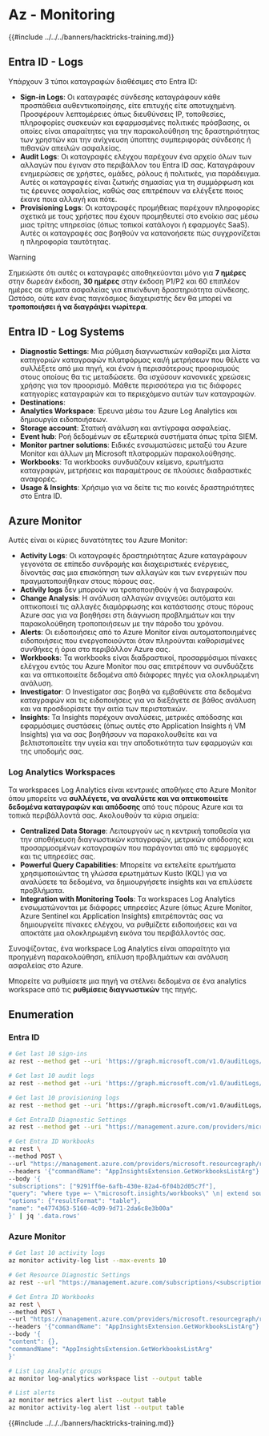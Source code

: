 # Az - Monitoring

{{#include ../../../banners/hacktricks-training.md}}

## Entra ID - Logs

Υπάρχουν 3 τύποι καταγραφών διαθέσιμες στο Entra ID:

- **Sign-in Logs**: Οι καταγραφές σύνδεσης καταγράφουν κάθε προσπάθεια αυθεντικοποίησης, είτε επιτυχής είτε αποτυχημένη. Προσφέρουν λεπτομέρειες όπως διευθύνσεις IP, τοποθεσίες, πληροφορίες συσκευών και εφαρμοσμένες πολιτικές πρόσβασης, οι οποίες είναι απαραίτητες για την παρακολούθηση της δραστηριότητας των χρηστών και την ανίχνευση ύποπτης συμπεριφοράς σύνδεσης ή πιθανών απειλών ασφαλείας.
- **Audit Logs**: Οι καταγραφές ελέγχου παρέχουν ένα αρχείο όλων των αλλαγών που έγιναν στο περιβάλλον του Entra ID σας. Καταγράφουν ενημερώσεις σε χρήστες, ομάδες, ρόλους ή πολιτικές, για παράδειγμα. Αυτές οι καταγραφές είναι ζωτικής σημασίας για τη συμμόρφωση και τις έρευνες ασφαλείας, καθώς σας επιτρέπουν να ελέγξετε ποιος έκανε ποια αλλαγή και πότε.
- **Provisioning Logs**: Οι καταγραφές προμήθειας παρέχουν πληροφορίες σχετικά με τους χρήστες που έχουν προμηθευτεί στο ενοίκιο σας μέσω μιας τρίτης υπηρεσίας (όπως τοπικοί κατάλογοι ή εφαρμογές SaaS). Αυτές οι καταγραφές σας βοηθούν να κατανοήσετε πώς συγχρονίζεται η πληροφορία ταυτότητας.

> [!WARNING]
> Σημειώστε ότι αυτές οι καταγραφές αποθηκεύονται μόνο για **7 ημέρες** στην δωρεάν έκδοση, **30 ημέρες** στην έκδοση P1/P2 και 60 επιπλέον ημέρες σε σήματα ασφαλείας για επικίνδυνη δραστηριότητα σύνδεσης. Ωστόσο, ούτε καν ένας παγκόσμιος διαχειριστής δεν θα μπορεί να **τροποποιήσει ή να διαγράψει νωρίτερα**.

## Entra ID - Log Systems

- **Diagnostic Settings**: Μια ρύθμιση διαγνωστικών καθορίζει μια λίστα κατηγοριών καταγραφών πλατφόρμας και/ή μετρήσεων που θέλετε να συλλέξετε από μια πηγή, και έναν ή περισσότερους προορισμούς στους οποίους θα τις μεταδώσετε. Θα ισχύσουν κανονικές χρεώσεις χρήσης για τον προορισμό. Μάθετε περισσότερα για τις διάφορες κατηγορίες καταγραφών και το περιεχόμενο αυτών των καταγραφών.
- **Destinations**:
- **Analytics Workspace**: Έρευνα μέσω του Azure Log Analytics και δημιουργία ειδοποιήσεων.
- **Storage account**: Στατική ανάλυση και αντίγραφα ασφαλείας.
- **Event hub**: Ροή δεδομένων σε εξωτερικά συστήματα όπως τρίτα SIEM.
- **Monitor partner solutions**: Ειδικές ενσωματώσεις μεταξύ του Azure Monitor και άλλων μη Microsoft πλατφορμών παρακολούθησης.
- **Workbooks**: Τα workbooks συνδυάζουν κείμενο, ερωτήματα καταγραφών, μετρήσεις και παραμέτρους σε πλούσιες διαδραστικές αναφορές.
- **Usage & Insights**: Χρήσιμο για να δείτε τις πιο κοινές δραστηριότητες στο Entra ID.

## Azure Monitor

Αυτές είναι οι κύριες δυνατότητες του Azure Monitor:

- **Activity Logs**: Οι καταγραφές δραστηριότητας Azure καταγράφουν γεγονότα σε επίπεδο συνδρομής και διαχειριστικές ενέργειες, δίνοντάς σας μια επισκόπηση των αλλαγών και των ενεργειών που πραγματοποιήθηκαν στους πόρους σας.
- **Activily logs** δεν μπορούν να τροποποιηθούν ή να διαγραφούν.
- **Change Analysis**: Η ανάλυση αλλαγών ανιχνεύει αυτόματα και οπτικοποιεί τις αλλαγές διαμόρφωσης και κατάστασης στους πόρους Azure σας για να βοηθήσει στη διάγνωση προβλημάτων και την παρακολούθηση τροποποιήσεων με την πάροδο του χρόνου.
- **Alerts**: Οι ειδοποιήσεις από το Azure Monitor είναι αυτοματοποιημένες ειδοποιήσεις που ενεργοποιούνται όταν πληρούνται καθορισμένες συνθήκες ή όρια στο περιβάλλον Azure σας.
- **Workbooks**: Τα workbooks είναι διαδραστικοί, προσαρμόσιμοι πίνακες ελέγχου εντός του Azure Monitor που σας επιτρέπουν να συνδυάζετε και να οπτικοποιείτε δεδομένα από διάφορες πηγές για ολοκληρωμένη ανάλυση.
- **Investigator**: Ο Investigator σας βοηθά να εμβαθύνετε στα δεδομένα καταγραφών και τις ειδοποιήσεις για να διεξάγετε σε βάθος ανάλυση και να προσδιορίσετε την αιτία των περιστατικών.
- **Insights**: Τα Insights παρέχουν αναλύσεις, μετρικές απόδοσης και εφαρμόσιμες συστάσεις (όπως αυτές στο Application Insights ή VM Insights) για να σας βοηθήσουν να παρακολουθείτε και να βελτιστοποιείτε την υγεία και την αποδοτικότητα των εφαρμογών και της υποδομής σας.

### Log Analytics Workspaces

Τα workspaces Log Analytics είναι κεντρικές αποθήκες στο Azure Monitor όπου μπορείτε να **συλλέγετε, να αναλύετε και να οπτικοποιείτε δεδομένα καταγραφών και απόδοσης** από τους πόρους Azure και τα τοπικά περιβάλλοντά σας. Ακολουθούν τα κύρια σημεία:

- **Centralized Data Storage**: Λειτουργούν ως η κεντρική τοποθεσία για την αποθήκευση διαγνωστικών καταγραφών, μετρικών απόδοσης και προσαρμοσμένων καταγραφών που παράγονται από τις εφαρμογές και τις υπηρεσίες σας.
- **Powerful Query Capabilities**: Μπορείτε να εκτελείτε ερωτήματα χρησιμοποιώντας τη γλώσσα ερωτημάτων Kusto (KQL) για να αναλύσετε τα δεδομένα, να δημιουργήσετε insights και να επιλύσετε προβλήματα.
- **Integration with Monitoring Tools**: Τα workspaces Log Analytics ενσωματώνονται με διάφορες υπηρεσίες Azure (όπως Azure Monitor, Azure Sentinel και Application Insights) επιτρέποντάς σας να δημιουργείτε πίνακες ελέγχου, να ρυθμίζετε ειδοποιήσεις και να αποκτάτε μια ολοκληρωμένη εικόνα του περιβάλλοντός σας.

Συνοψίζοντας, ένα workspace Log Analytics είναι απαραίτητο για προηγμένη παρακολούθηση, επίλυση προβλημάτων και ανάλυση ασφαλείας στο Azure.

Μπορείτε να ρυθμίσετε μια πηγή να στέλνει δεδομένα σε ένα analytics workspace από τις **ρυθμίσεις διαγνωστικών** της πηγής.

## Enumeration

### Entra ID
```bash
# Get last 10 sign-ins
az rest --method get --uri 'https://graph.microsoft.com/v1.0/auditLogs/signIns?$top=10'

# Get last 10 audit logs
az rest --method get --uri 'https://graph.microsoft.com/v1.0/auditLogs/directoryAudits?$top=10'

# Get last 10 provisioning logs
az rest --method get --uri ‘https://graph.microsoft.com/v1.0/auditLogs/provisioning?$top=10’

# Get EntraID Diagnostic Settings
az rest --method get --uri "https://management.azure.com/providers/microsoft.aadiam/diagnosticSettings?api-version=2017-04-01-preview"

# Get Entra ID Workbooks
az rest \
--method POST \
--url "https://management.azure.com/providers/microsoft.resourcegraph/resources?api-version=2021-03-01" \
--headers '{"commandName": "AppInsightsExtension.GetWorkbooksListArg"}' \
--body '{
"subscriptions": ["9291ff6e-6afb-430e-82a4-6f04b2d05c7f"],
"query": "where type =~ \"microsoft.insights/workbooks\" \n| extend sourceId = tostring(properties.sourceId) \n| where sourceId =~ \"Azure Active Directory\" \n| extend DisplayName = tostring(properties.displayName) \n| extend WorkbookType = tostring(properties.category), LastUpdate = todatetime(properties.timeModified) \n| where WorkbookType == \"workbook\"\n| project DisplayName, name, resourceGroup, kind, location, id, type, subscriptionId, tags, WorkbookType, LastUpdate, identity, properties",
"options": {"resultFormat": "table"},
"name": "e4774363-5160-4c09-9d71-2da6c8e3b00a"
}' | jq '.data.rows'
```
### Azure Monitor
```bash
# Get last 10 activity logs
az monitor activity-log list --max-events 10

# Get Resource Diagnostic Settings
az rest --url "https://management.azure.com/subscriptions/<subscription-id>/resourceGroups/<res-group>/providers/Microsoft.DocumentDb/databaseAccounts/<db-name>/providers/microsoft.insights/diagnosticSettings?api-version=2021-05-01-preview"

# Get Entra ID Workbooks
az rest \
--method POST \
--url "https://management.azure.com/providers/microsoft.resourcegraph/resources?api-version=2021-03-01" \
--headers '{"commandName": "AppInsightsExtension.GetWorkbooksListArg"}' \
--body '{
"content": {},
"commandName": "AppInsightsExtension.GetWorkbooksListArg"
}'

# List Log Analytic groups
az monitor log-analytics workspace list --output table

# List alerts
az monitor metrics alert list --output table
az monitor activity-log alert list --output table
```
{{#include ../../../banners/hacktricks-training.md}}
